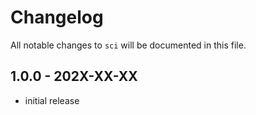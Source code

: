 # Changelog

All notable changes to `sci` will be documented in this file.

## 1.0.0 - 202X-XX-XX

- initial release
